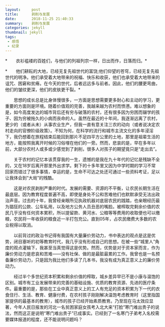 ```yaml
---
layout:     post
title:      剥削与发展
date:       2018-11-25 21:40:33
summary:    剥削与发展
categories: jekyll
thumbnail: jekyll
tags:
 - 感悟
 - 纪录
---
```


*　　衣衫褴褛的百姓们，与他们的列祖列宗一样，日出而作，日落而归。*

*　　他们耕耘的大地，已经无复先祖世代的富饶;他们仰望的苍穹，已经无复先祖世代的明净。他们承受着大地带来的祝福、快乐和收获，他们也承受着大地带来的诅咒、困窘和贫瘠。在今天的世代，后者远远多与前者。因此，他们的腰更弯曲，他们的皱纹更深，他们的皮肤更干裂。*


　　思想的成长总是比身体慢很多，一方面是思想需要更多耐心和主动的学习，更重要的方面则是环境。随着价值观的完善，我越来越为农村而愤懑。难以想象的是，如今高度发达的城市背后还有穷与破落的农村，还有很多因为穷困而辍学的孩子、因为穷被拖久的小病而丧命的人。虽然在最近的十年间，我逐渐远离了农村，更少的（或者从未）从事农业生产，但我一直有意关注三农的动向（或者说决定农村走向的官僚阶级政策）。不知为何，在科学的流行和城市主流文化的多年浸淫下，我仍想着在旅程结束后能回到那片不足四平方公里的土地，那里是祖辈生活的地方，能按照我离开时候的习俗埋在他们的一旁。然而，悲哀的是，早在多年以前，大部分农村人或多或少感觉到了剥削，很多人对孩子的期望竟只是“走出去”。

　　关于农村的记忆本该贯穿我的一生，遗憾的是我在九十年代的记忆是残缺不全的，又在18岁后离开那里外出求学。剩下的十多年里又因为中学时期的学习不常回家而错过了很多事情，幸运的是，生命不可达之处还可通过一些资料考证，足以让我体会到“大局”的残酷。

　　这是对农民剥削严重的时代。发展的需要、资源的不平衡，让农民长期生活在最底层。因为教育程度普遍不高，即使是身处不公和苦难他们也默默承受无法出政治声音。过去的十年，我曾经亲眼所见执政机器对底层农民的践踏，也亲眼经历最为猖狂的公款、公车私用，以及地方公务人员丑恶的嘴脸。被榨取完剩余价值的农民几乎没有任何资本累积，所以提留款、黄河水、公粮等等费用的收取便也可以缴粮，农民将一年收获的粮食近一半打包充公。直到05年，占农民缴费大多数的农业税得以取消。

　　以前背过的政治书记得有我国有大量廉价劳动力，书中表达的观点是这是优势，闭目塞听的初等教育时代，我几乎没有形成自己的思想。在被一些“城里人”角度的观点灌输下，我甚至当真觉得这是优势。然而，优势是对于资本家而言，作为廉价劳动力是悲哀和苦难——没有社保、做的是最脏最累的工作。我曾也是一名预备廉价劳动力，只是因为我比他们多读了几本书，我没有成为真正意义上的廉价劳动力。

　　经过半个多世纪资本积累和剩余价值的榨取，城乡差异早已不是小康与温饱的区别。城市有工业发展带来的完善的基础设施、优质的教育资源、先进的医疗条件。最重要的是，那些在工业中真正意义上的工人有充足的资本积累为下一代的衣食住行、生活、教育、健康付费，在农村孩子刚刚解决温饱考虑教育时（这里指国家提供的最基本的教育），城市的孩子已经开始素质教育。乃至现在马太效应显著，今年人民日报发的河北一名贫困家庭女孩考入北大来“打脸”寒门难出贵子的说法，然而这正是说明“寒门难出贵子”已成事实。已经到了一名寒门子弟考入名校需要媒体报道的程度，还不能说明问题吗？



